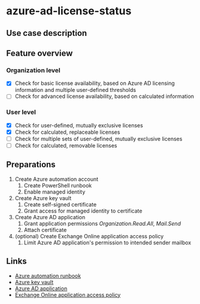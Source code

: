 # azure-ad-license-status

## Use case description

## Feature overview
### Organization level
- [x] Check for basic license availability, based on Azure AD licensing information and multiple user-defined thresholds
- [ ] Check for advanced license availability, based on calculated information
### User level
- [x] Check for user-defined, mutually exclusive licenses
- [x] Check for calculated, replaceable licenses
- [ ] Check for multiple sets of user-defined, mutually exclusive licenses
- [ ] Check for calculated, removable licenses

## Preparations
1. Create Azure automation account
   1. Create PowerShell runbook
   2. Enable managed identity
2. Create Azure key vault
   1. Create self-signed certificate
   2. Grant access for managed identity to certificate
3. Create Azure AD application
   1. Grant application permissions _Organization.Read.All_, _Mail.Send_
   2. Attach certificate
4. (optional) Create Exchange Online application access policy
   1. Limit Azure AD application's permission to intended sender mailbox

## Links
- [Azure automation runbook](https://docs.microsoft.com/en-us/azure/automation/quickstarts/create-account-portal)
- [Azure key vault](https://docs.microsoft.com/en-us/azure/key-vault/general/quick-create-portal)
- [Azure AD application](https://docs.microsoft.com/en-us/azure/active-directory/develop/quickstart-register-app)
- [Exchange Online application access policy](https://docs.microsoft.com/en-us/azure/key-vault/general/quick-create-portal)
